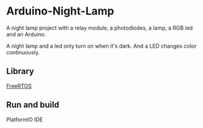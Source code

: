 # Arduino-Night-Lamp
A night lamp project with a relay module, a photodiodes, a lamp, a RGB led and an Arduino.

A night lamp and a led only turn on when it's dark. And a LED changes color continuously.

## Library
[FreeRTOS](https://github.com/user/repo/blob/branch/other_file.md)

## Run and build
PlatformIO IDE